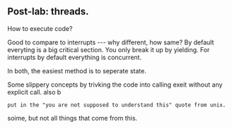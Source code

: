 ## Post-lab: threads.

How to execute code?

Good to compare to interrupts --- why different, how same?  By default
everyting is a big critical section.   You only break it up by yielding.
For interrupts by default everything is concurrent.

In both, the easiest method is to seperate state.

Some slippery concepts by trivking the code into calling exeit without 
any explicit call.  also b

    put in the "you are not supposed to understand this" quote from unix.

soime, but not all things that come from this.
